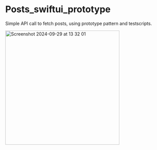 # Posts_swiftui_prototype
Simple API call to fetch posts, using prototype pattern and testscripts.


<img width="359" alt="Screenshot 2024-09-29 at 13 32 01" src="https://github.com/user-attachments/assets/b47f2648-cb62-44c1-a349-57e77c6f555a">
